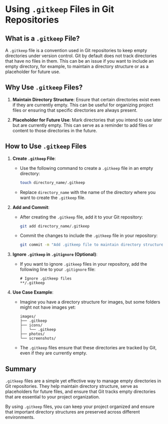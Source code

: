 # Using `.gitkeep` Files in Git Repositories

## What is a `.gitkeep` File?

A `.gitkeep` file is a convention used in Git repositories to keep empty directories under version control. Git by default does not track directories that have no files in them. This can be an issue if you want to include an empty directory, for example, to maintain a directory structure or as a placeholder for future use.

## Why Use `.gitkeep` Files?

1. **Maintain Directory Structure**: Ensure that certain directories exist even if they are currently empty. This can be useful for organizing project files or ensuring that specific directories are always present.

2. **Placeholder for Future Use**: Mark directories that you intend to use later but are currently empty. This can serve as a reminder to add files or content to those directories in the future.

## How to Use `.gitkeep` Files

1. **Create `.gitkeep` File**:
   - Use the following command to create a `.gitkeep` file in an empty directory:
     ```sh
     touch directory_name/.gitkeep
     ```
   - Replace `directory_name` with the name of the directory where you want to create the `.gitkeep` file.

2. **Add and Commit**:
   - After creating the `.gitkeep` file, add it to your Git repository:
     ```sh
     git add directory_name/.gitkeep
     ```
   - Commit the changes to include the `.gitkeep` file in your repository:
     ```sh
     git commit -m "Add .gitkeep file to maintain directory structure"
     ```

3. **Ignore `.gitkeep` in `.gitignore` (Optional)**:
   - If you want to ignore `.gitkeep` files in your repository, add the following line to your `.gitignore` file:
     ```
     # Ignore .gitkeep files
     **/.gitkeep
     ```

4. **Use Case Example**:
   - Imagine you have a directory structure for images, but some folders might not have images yet:
     ```
     images/
     ├── .gitkeep
     ├── icons/
     │   └── .gitkeep
     ├── photos/
     └── screenshots/
     ```
   - The `.gitkeep` files ensure that these directories are tracked by Git, even if they are currently empty.

## Summary

`.gitkeep` files are a simple yet effective way to manage empty directories in Git repositories. They help maintain directory structure, serve as placeholders for future files, and ensure that Git tracks empty directories that are essential to your project organization.

By using `.gitkeep` files, you can keep your project organized and ensure that important directory structures are preserved across different environments.
